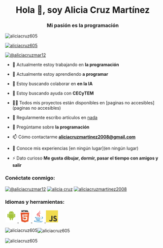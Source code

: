 <h1 align="center">Hola 👋, soy Alicia Cruz Martínez</h1>
<h3 align="center">Mi pasión es la programación</h3>

<p align="left"> <img src="https://komarev.com/ghpvc/?username=aliciacruz605&label=Profile%20views&color=0e75b6&style=flat" alt="aliciacruz605" /> </p>

<p align="left"> <a href="https://github.com/ryo-ma/github-profile-trophy"><img src="https://github-profile-trophy.vercel.app/?username=aliciacruz605" alt="aliciacruz605" /></a> </p>

<p align="left"> <a href="https://twitter.com/@aliciacruzmar12" target="blank"><img src="https://img.shields.io/twitter/follow/@aliciacruzmar12?logo=twitter&style=for-the-badge" alt="@aliciacruzmar12" /></a> </p>

- 🔭 Actualmente estoy trabajando en **la programación**

- 🌱 Actualmente estoy aprendiendo **a programar**

- 👯 Estoy buscando colaborar en **en la IA**

- 🤝 Estoy buscando ayuda con **CECyTEM**

- 👨‍💻 Todos mis proyectos están disponibles en [paginas no accesibles](paginas no accesibles)

- 📝 Regularmente escribo artículos en [nada](nada)

- 💬 Pregúntame sobre **la programación**

- 📫 Cómo contactarme **aliciacruzmartinez2008@gmail.com**

- 📄 Conoce mis experiencias [en ningún lugar](en ningún lugar)

- ⚡ Dato curioso **Me gusta dibujar, dormir, pasar el tiempo con amigos y salir**

<h3 align="left">Conéctate conmigo:</h3>
<p align="left">
<a href="https://twitter.com/@aliciacruzmar12" target="blank"><img align="center" src="https://raw.githubusercontent.com/rahuldkjain/github-profile-readme-generator/master/src/images/icons/Social/twitter.svg" alt="@aliciacruzmar12" height="30" width="40" /></a>
<a href="https://fb.com/alicia cruz" target="blank"><img align="center" src="https://raw.githubusercontent.com/rahuldkjain/github-profile-readme-generator/master/src/images/icons/Social/facebook.svg" alt="alicia cruz" height="30" width="40" /></a>
<a href="https://instagram.com/aliciacruzmartinez2008" target="blank"><img align="center" src="https://raw.githubusercontent.com/rahuldkjain/github-profile-readme-generator/master/src/images/icons/Social/instagram.svg" alt="aliciacruzmartinez2008" height="30" width="40" /></a>
</p>

<h3 align="left">Idiomas y herramientas:</h3>
<p align="left"> <a href="https://developer.android.com" target="_blank" rel="noreferrer"> <img src="https://raw.githubusercontent.com/devicons/devicon/master/icons/android/android-original-wordmark.svg" alt="android" width="40" height="40"/> </a> <a href="https://www.w3.org/html/" target="_blank" rel="noreferrer"> <img src="https://raw.githubusercontent.com/devicons/devicon/master/icons/html5/html5-original-wordmark.svg" alt="html5" width="40" height="40"/> </a> <a href="https://www.java.com" target="_blank" rel="noreferrer"> <img src="https://raw.githubusercontent.com/devicons/devicon/master/icons/java/java-original.svg" alt="java" width="40" height="40"/> </a> <a href="https://developer.mozilla.org/es-ES/docs/Web/JavaScript" target="_blank" rel="noreferrer"> <img src="https://raw.githubusercontent.com/devicons/devicon/master/icons/javascript/javascript-original.svg" alt="javascript" width="40" height="40"/> </a> </p>

<p><img align="left" src="https://github-readme-stats.vercel.app/api/top-langs?username=aliciacruz605&show_icons=true&locale=es&layout=compact" alt="aliciacruz605" /></p>

<p> <img align="center" src="https://github-readme-stats.vercel.app/api?username=aliciacruz605&show_icons=true&locale=es" alt="aliciacruz605" /></p>

<p><img align="center" src="https://github-readme-streak-stats.herokuapp.com/?user=aliciacruz605&" alt="aliciacruz605" /></p>

